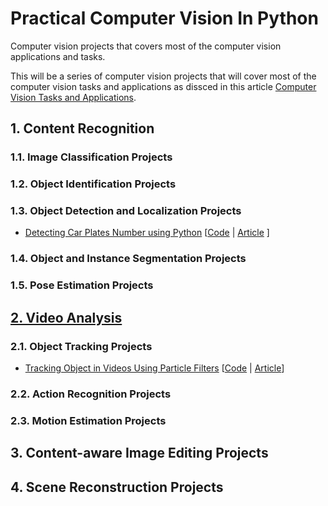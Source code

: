 # Practical Computer Vision In Python #
Computer vision projects that covers most of the computer vision applications and tasks.

This will be a series of computer vision projects that will cover most of the computer vision tasks and applications as dissced in this article [Computer Vision Tasks and Applications](https://pub.towardsai.net/overview-of-the-computer-vision-tasks-applications-647f63e66e9f?sk=c91f0f20aa48a82fd710744258d82d3d).
 
## 1. Content Recognition

### 1.1. Image Classification Projects



### 1.2. Object Identification Projects

### 1.3. Object Detection and Localization Projects
*  [Detecting Car Plates Number using Python]() [[Code]() | [Article]() ]


### 1.4. Object and Instance Segmentation Projects

### 1.5. Pose Estimation Projects

## [2. Video Analysis](https://github.com/youssefHosni/Practical-Computer-Vision-In-Python/tree/main/Video%20Analysis)

### 2.1. Object Tracking Projects
* [Tracking Object in Videos Using Particle Filters](https://github.com/youssefHosni/Practical-Computer-Vision-In-Python/tree/main/Tracking%20Objects%20in%20Video%20with%20Particle%20Filters) [[Code](https://github.com/youssefHosni/Practical-Computer-Vision-In-Python/tree/main/Tracking%20Objects%20in%20Video%20with%20Particle%20Filters) | [Article](https://pub.towardsai.net/object-tracking-with-particle-filters-in-python-77a61bb4fd91?sk=a0be61dc1c3609cbc6d7515d306355f3)]


### 2.2. Action Recognition Projects

### 2.3. Motion Estimation Projects

## 3. Content-aware Image Editing Projects

## 4. Scene Reconstruction Projects




